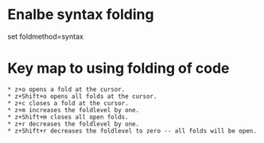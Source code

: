 # Enalbe syntax folding
set foldmethod=syntax

# Key map to using folding of code
```vim
* z+o opens a fold at the cursor.
* z+Shift+o opens all folds at the cursor.
* z+c closes a fold at the cursor.
* z+m increases the foldlevel by one.
* z+Shift+m closes all open folds.
* z+r decreases the foldlevel by one.
* z+Shift+r decreases the foldlevel to zero -- all folds will be open.
```